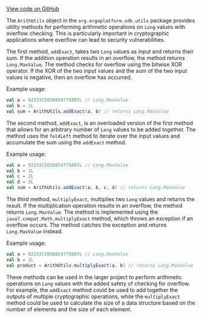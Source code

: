 [View code on GitHub](sigmastate-interpreterhttps://github.com/ScorexFoundation/sigmastate-interpreter/.autodoc/docs/json/sdk/shared/src/main/scala/org/ergoplatform/sdk/utils)

The `ArithUtils` object in the `org.ergoplatform.sdk.utils` package provides utility methods for performing arithmetic operations on `Long` values with overflow checking. This is particularly important in cryptographic applications where overflow can lead to security vulnerabilities.

The first method, `addExact`, takes two `Long` values as input and returns their sum. If the addition operation results in an overflow, the method returns `Long.MaxValue`. The method checks for overflow using the bitwise XOR operator. If the XOR of the two input values and the sum of the two input values is negative, then an overflow has occurred.

Example usage:

```scala
val a = 9223372036854775807L // Long.MaxValue
val b = 1L
val sum = ArithUtils.addExact(a, b) // returns Long.MaxValue
```

The second method, `addExact`, is an overloaded version of the first method that allows for an arbitrary number of `Long` values to be added together. The method uses the `foldLeft` method to iterate over the input values and accumulate the sum using the `addExact` method.

Example usage:

```scala
val a = 9223372036854775807L // Long.MaxValue
val b = 1L
val c = 2L
val d = 3L
val sum = ArithUtils.addExact(a, b, c, d) // returns Long.MaxValue
```

The third method, `multiplyExact`, multiplies two `Long` values and returns the result. If the multiplication operation results in an overflow, the method returns `Long.MaxValue`. The method is implemented using the `java7.compat.Math.multiplyExact` method, which throws an exception if an overflow occurs. The method catches the exception and returns `Long.MaxValue` instead.

Example usage:

```scala
val a = 9223372036854775807L // Long.MaxValue
val b = 2L
val product = ArithUtils.multiplyExact(a, b) // returns Long.MaxValue
```

These methods can be used in the larger project to perform arithmetic operations on `Long` values with the added safety of checking for overflow. For example, the `addExact` method could be used to add together the outputs of multiple cryptographic operations, while the `multiplyExact` method could be used to calculate the size of a data structure based on the number of elements and the size of each element.
